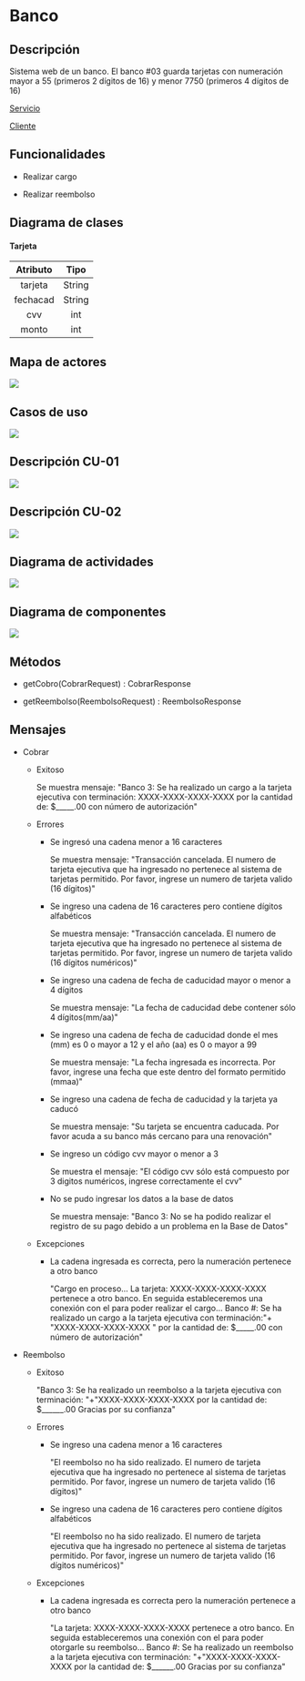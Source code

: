 # Banco

## Descripción

Sistema web de un banco.
El banco #03 guarda tarjetas con numeración mayor a 55 (primeros 2 dígitos de 16) y menor 7750 (primeros 4 dígitos de 16)

[Servicio](http://3.83.142.54:9191/banco.wsdl)

[Cliente](http://3.83.142.54/Aerolinea/html/destinos.html)

## Funcionalidades

- Realizar cargo

- Realizar reembolso

## Diagrama de clases

#### Tarjeta

| Atributo |  Tipo  |
| :------: | :----: |
| tarjeta  | String |
| fechacad | String |
|   cvv    |  int   |
|  monto   |  int   |

## Mapa de actores

![](https://github.com/Vaalu-18/Banco/blob/master/imagenes/mapaactores.png)

## Casos de uso

![](https://github.com/Vaalu-18/Banco/blob/master/imagenes/casosdeuso.png)

## Descripción CU-01

![](https://github.com/Vaalu-18/Banco/blob/master/imagenes/casodeusouno.png)

## Descripción CU-02

![](https://github.com/Vaalu-18/Banco/blob/master/imagenes/casodeusodos.png)

## Diagrama de actividades

![](https://github.com/Vaalu-18/Banco/blob/master/imagenes/diagramadeactividades.png)

## Diagrama de componentes

![](https://github.com/Vaalu-18/Banco/blob/master/imagenes/diagramadecomponentes.png)

## Métodos

- getCobro(CobrarRequest) : CobrarResponse

- getReembolso(ReembolsoRequest) : ReembolsoResponse

## Mensajes

- Cobrar

  - Exitoso

    Se muestra mensaje: "Banco 3: Se ha realizado un cargo a la tarjeta ejecutiva con terminación: XXXX-XXXX-XXXX-XXXX por la cantidad de: $_____.00 con número de autorización"

  - Errores

    - Se ingresó una cadena menor a 16 caracteres

      Se muestra mensaje: "Transacción cancelada. El numero de tarjeta ejecutiva que ha ingresado no pertenece al sistema de tarjetas permitido. Por favor, ingrese un numero de tarjeta valido (16 dígitos)"

    - Se ingreso una cadena de 16 caracteres pero contiene dígitos alfabéticos

      Se muestra mensaje: "Transacción cancelada. El numero de tarjeta ejecutiva que ha ingresado no pertenece al sistema de tarjetas permitido. Por favor, ingrese un numero de tarjeta valido (16 dígitos numéricos)"
      
    - Se ingreso una cadena de fecha de caducidad mayor o menor a 4 dígitos

      Se muestra mensaje: "La fecha de caducidad debe contener sólo 4 dígitos(mm/aa)"

    - Se ingreso una cadena de fecha de caducidad donde el mes (mm) es 0 o mayor a 12 y el año (aa) es 0 o mayor a 99

      Se muestra mensaje: "La fecha ingresada es incorrecta. Por favor, ingrese una fecha que este dentro del formato permitido (mmaa)" 

    - Se ingreso una cadena de fecha de caducidad y la tarjeta ya caducó

      Se muestra mensaje: "Su tarjeta se encuentra caducada. Por favor acuda a su banco más cercano para una renovación"

    - Se ingreso un código cvv mayor o menor a 3

      Se muestra el mensaje: "El código cvv sólo está compuesto por 3 digitos numéricos, ingrese correctamente el cvv"

    - No se pudo ingresar los datos a la base de datos

      Se muestra mensaje: "Banco 3: No se ha podido realizar el registro de su pago debido a un problema en la Base de Datos"

  - Excepciones

    - La cadena ingresada es correcta, pero la numeración pertenece a otro banco

      "Cargo en proceso... La tarjeta: XXXX-XXXX-XXXX-XXXX pertenece a otro banco. En seguida estableceremos una conexión con el para poder realizar el cargo... Banco #: Se ha realizado un cargo a la tarjeta ejecutiva con terminación:"+ "XXXX-XXXX-XXXX-XXXX " por la cantidad de: $_____.00 con número de autorización"

- Reembolso

  - Exitoso

    "Banco 3: Se ha realizado un reembolso a la tarjeta ejecutiva con terminación: "+"XXXX-XXXX-XXXX-XXXX por la cantidad de: $______.00  Gracias por su confianza"

  - Errores

    - Se ingreso una cadena menor a 16 caracteres

      "El reembolso no ha sido realizado. El numero de tarjeta ejecutiva que ha ingresado no pertenece al sistema de tarjetas permitido. Por favor, ingrese un numero de tarjeta valido (16 dígitos)"

    - Se ingreso una cadena de 16 caracteres pero contiene dígitos alfabéticos

      "El reembolso no ha sido realizado. El numero de tarjeta ejecutiva que ha ingresado no pertenece al sistema de tarjetas permitido. Por favor, ingrese un numero de tarjeta valido (16 dígitos numéricos)"

  - Excepciones

    - La cadena ingresada es correcta pero la numeración pertenece a otro banco

      "La tarjeta: XXXX-XXXX-XXXX-XXXX pertenece a otro banco. En seguida estableceremos una conexión con el para poder otorgarle su reembolso... Banco #: Se ha realizado un reembolso a la tarjeta ejecutiva con terminación: "+"XXXX-XXXX-XXXX-XXXX por la cantidad de: $______.00 Gracias por su confianza"

      
